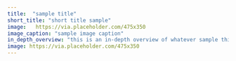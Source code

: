 ```yaml
---
title:  "sample title"
short_title: "short title sample"
image:   https://via.placeholder.com/475x350
image_caption: "sample image caption"
in_depth_overview: "this is an in-depth overview of whatever sample thing"
image: https://via.placeholder.com/475x350
---
```

